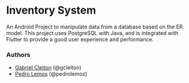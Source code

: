 # Inventory System

An Android Project to manipulate data from a database based on the ER model. This project uses PostgreSQL with Java, and is integrated with Flutter to provide a good user experience and performance.

### Authors

- [Gabriel Cleiton](https://github.com/gcleiton) (@gcleiton)
- [Pedro Lemos](https://github.com/pedrolemoz) (@pedrolemoz)